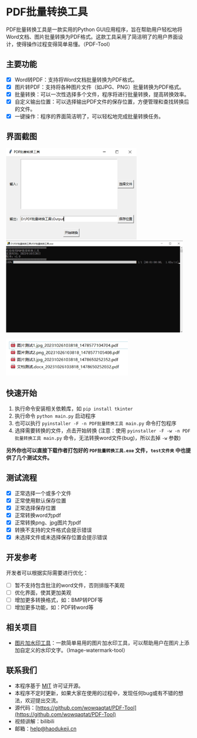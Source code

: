 # PDF批量转换工具

PDF批量转换工具是一款实用的Python GUI应用程序，旨在帮助用户轻松地将Word文档、图片批量转换为PDF格式。这款工具采用了简洁明了的用户界面设计，使得操作过程变得简单易懂。（PDF-Tool）

## 主要功能

- [X] Word转PDF：支持将Word文档批量转换为PDF格式。
- [X] 图片转PDF：支持将各种图片文件（如JPG、PNG）批量转换为PDF格式。
- [X] 批量转换：可以一次性选择多个文件，程序将进行批量转换，提高转换效率。
- [X] 自定义输出位置：可以选择输出PDF文件的保存位置，方便管理和查找转换后的文件。
- [X] 一键操作：程序的界面简洁明了，可以轻松地完成批量转换任务。

## 界面截图

<img src="https://raw.githubusercontent.com/wowqaqtat/PDF-Tool/main/docx/1.jpg" height="250px"> <img src="https://raw.githubusercontent.com/wowqaqtat/PDF-Tool/main/docx/2.jpg" height="250px">

<img src="https://raw.githubusercontent.com/wowqaqtat/PDF-Tool/main/docx/3.jpg" height="100px">

## 快速开始

1. 执行命令安装相关依赖库，如 `pip install tkinter`
2. 执行命令 `python main.py` 启动程序
3. 也可以执行 `pyinstaller -F -n PDF批量转换工具 main.py` 命令打包程序
4. 选择需要转换的文件，点击开始转换
   (注意：使用 `pyinstaller -F -w -n PDF批量转换工具 main.py` 命令，无法转换word文件(bug)，所以去掉 `-w` 参数)

**另外你也可以直接下载作者打包好的 `PDF批量转换工具.exe` 文件，`test文件夹` 中也提供了几个测试文件。**

## 测试流程

- [X] 正常选择一个或多个文件
- [X] 正常使用默认保存位置
- [X] 正常选择保存位置
- [X] 正常转换word为pdf
- [X] 正常转换png、jpg图片为pdf
- [X] 转换不支持的文件格式会提示错误
- [X] 未选择文件或未选择保存位置会提示错误

## 开发参考

开发者可以根据实际需要进行优化：

- [ ] 暂不支持包含批注的word文件，否则排版不美观
- [ ] 优化界面，使其更加美观
- [ ] 增加更多转换格式，如：BMP转PDF等
- [ ] 增加更多功能，如：PDF转word等

## 相关项目

- [图片加水印工具](https://github.com/wowqaqtat/Image-watermark-tool)：一款简单易用的图片加水印工具，可以帮助用户在图片上添加自定义的水印文字。（Image-watermark-tool）

## 联系我们

- 本程序基于 [MIT](https://opensource.org/licenses/MIT) 许可证开源。
- 本程序不定时更新，如果大家在使用的过程中，发现任何bug或有不错的想法，欢迎提出交流。
- 源代码：[https://github.com/wowqaqtat/PDF-Tool](https://github.com/wowqaqtat/PDF-Tool)
- 视频讲解：bilibili
- 邮箱：[help@haodukeji.cn](mailto:help@haodukeji.cn)
